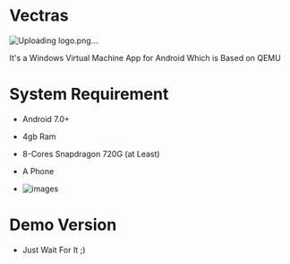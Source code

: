 # Vectras

![Uploading logo.png…]()


It's a Windows Virtual Machine App for Android Which is Based on QEMU

# System Requirement

* Android 7.0+

* 4gb Ram

* 8-Cores Snapdragon 720G (at Least)

* A Phone
* ![images](https://github.com/ahmedbarakat2007/Vectras-windows-emulator/assets/118398763/8e453927-4235-4489-a100-9c909153bb2f)

# Demo Version

* Just Wait For It ;)
